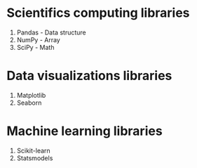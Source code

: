 # Scientifics computing libraries

1. Pandas - Data structure
2. NumPy - Array
3. SciPy - Math


# Data visualizations libraries

1. Matplotlib
2. Seaborn


# Machine learning libraries

1. Scikit-learn
2. Statsmodels
